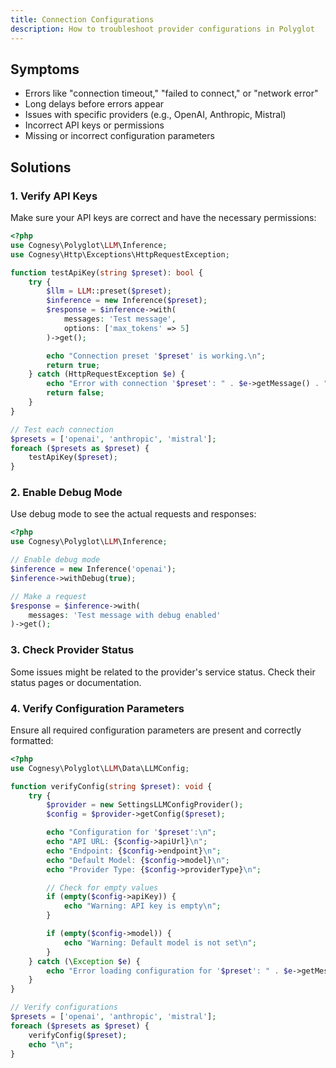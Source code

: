 ```yaml
---
title: Connection Configurations
description: How to troubleshoot provider configurations in Polyglot
---
```


## Symptoms

- Errors like "connection timeout," "failed to connect," or "network error"
- Long delays before errors appear
- Issues with specific providers (e.g., OpenAI, Anthropic, Mistral)
- Incorrect API keys or permissions
- Missing or incorrect configuration parameters


## Solutions

### 1. Verify API Keys

Make sure your API keys are correct and have the necessary permissions:

```php
<?php
use Cognesy\Polyglot\LLM\Inference;
use Cognesy\Http\Exceptions\HttpRequestException;

function testApiKey(string $preset): bool {
    try {
        $llm = LLM::preset($preset);
        $inference = new Inference($preset);
        $response = $inference->with(
            messages: 'Test message',
            options: ['max_tokens' => 5]
        )->get();

        echo "Connection preset '$preset' is working.\n";
        return true;
    } catch (HttpRequestException $e) {
        echo "Error with connection '$preset': " . $e->getMessage() . "\n";
        return false;
    }
}

// Test each connection
$presets = ['openai', 'anthropic', 'mistral'];
foreach ($presets as $preset) {
    testApiKey($preset);
}
```


### 2. Enable Debug Mode

Use debug mode to see the actual requests and responses:

```php
<?php
use Cognesy\Polyglot\LLM\Inference;

// Enable debug mode
$inference = new Inference('openai');
$inference->withDebug(true);

// Make a request
$response = $inference->with(
    messages: 'Test message with debug enabled'
)->get();
```



### 3. Check Provider Status

Some issues might be related to the provider's service status. Check their status pages or documentation.



### 4. Verify Configuration Parameters

Ensure all required configuration parameters are present and correctly formatted:

```php
<?php
use Cognesy\Polyglot\LLM\Data\LLMConfig;

function verifyConfig(string $preset): void {
    try {
        $provider = new SettingsLLMConfigProvider();
        $config = $provider->getConfig($preset);

        echo "Configuration for '$preset':\n";
        echo "API URL: {$config->apiUrl}\n";
        echo "Endpoint: {$config->endpoint}\n";
        echo "Default Model: {$config->model}\n";
        echo "Provider Type: {$config->providerType}\n";

        // Check for empty values
        if (empty($config->apiKey)) {
            echo "Warning: API key is empty\n";
        }

        if (empty($config->model)) {
            echo "Warning: Default model is not set\n";
        }
    } catch (\Exception $e) {
        echo "Error loading configuration for '$preset': " . $e->getMessage() . "\n";
    }
}

// Verify configurations
$presets = ['openai', 'anthropic', 'mistral'];
foreach ($presets as $preset) {
    verifyConfig($preset);
    echo "\n";
}
```
